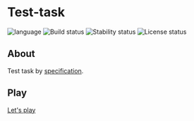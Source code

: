 # Test-task #

![language](https://img.shields.io/badge/code-es6-green.svg)
![Build status](https://img.shields.io/badge/build-passing-green.svg)
![Stability status](https://img.shields.io/badge/stability-stable-green.svg)
![License status](https://img.shields.io/badge/license-Beerware-green.svg)


About
------------
Test task by [specification](https://drive.google.com/file/d/17Dl4rjo0l2D83olU1yYjUTQuVUeVgrHW/view).


Play
------------
[Let's play](http://js.otrisovano.ru/tests/210224_playrixTest/01/)